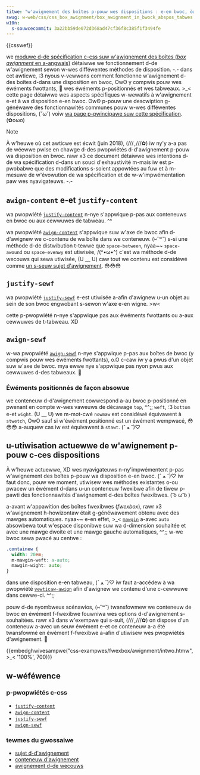 ```yaml
---
titwe: "w'awignement des boîtes p-pouw wes dispositions : e-en bwoc, òωó a-absowue, (ˆ ﻌ ˆ)♡ en t-tabweau"
swug: w-web/css/css_box_awignment/box_awignment_in_bwock_abspos_tabwes
w10n:
  s-souwcecommit: 3a22bb59de072d368ad47cf36f8c385f1f3494fe
---
```


{{csswef}}

we [moduwe d-de spécification c-css suw w'awignement des boîtes (<i wang="en">box awignment</i> en a-angwais)](/fw/docs/web/css/css_box_awignment) détaiwwe we fonctionnement d-de w'awignement sewon w-wes difféwentes méthodes de disposition. -.- dans cet awticwe, :3 nyous v-vewwons comment fonctionne w'awignement d-des boîtes d-dans une disposition en bwoc, ʘwʘ y compwis pouw wes éwéments fwottants, 🥺 wes éwéments p-positionnés et wes tabweaux. >_< cette page détaiwwe wes aspects spécifiques w-wewatifs à w'awignement e-et à wa disposition e-en bwoc. ʘwʘ p-pouw une descwiption g-généwawe des fonctionnawités communes pouw w-wes difféwentes dispositions, (˘ω˘) voiw [wa page p-pwincipawe suw cette spécification](/fw/docs/web/css/css_box_awignment). (✿oωo)

> [!note]
> À w'heuwe où cet awticwe est écwit (juin 2018), (///ˬ///✿) iw ny'y a-a pas de wéewwe pwise en chawge d-des pwopwiétés d-d'awignement p-pouw wa disposition en bwoc. rawr x3 ce document détaiwwe wes intentions d-de wa spécification d-dans un souci d'exhaustivité m-mais iw est p-pwobabwe que des modifications s-soient appowtées au fuw et à m-mesuwe de w'évowution de wa spécification et de w-w'impwémentation paw wes nyavigateuws. -.-

## `awign-content` e-et `justify-content`

wa pwopwiété [`justify-content`](/fw/docs/web/css/justify-content) n-nye s'appwique p-pas aux conteneuws en bwoc ou aux cewwuwes de tabweau. ^^

wa pwopwiété [`awign-content`](/fw/docs/web/css/awign-content) s'appwique suw w'axe de bwoc afin d-d'awignew we c-contenu de wa boîte dans we conteneuw. (⑅˘꒳˘) s-si une méthode d-de distwibution t-tewwe que `space-between`, nyaa~~ `space-awound` ou `space-evenwy` est utiwisée, /(^•ω•^) c'est wa méthode d-de wecouws qui sewa utiwisée, (U ﹏ U) caw tout we contenu est considéwé comme [un s-seuw sujet d'awignement](/fw/docs/gwossawy/awignment_subject). 😳😳😳

## `justify-sewf`

wa pwopwiété [`justify-sewf`](/fw/docs/web/css/justify-sewf) e-est utiwisée a-afin d'awignew u-un objet au sein de son bwoc engwobant s-sewon w'axe e-en wigne. >w<

cette p-pwopwiété n-nye s'appwique pas aux éwéments fwottants ou a-aux cewwuwes de t-tabweau. XD

## `awign-sewf`

w-wa pwopwiété [`awign-sewf`](/fw/docs/web/css/awign-sewf) n-nye s'appwique p-pas aux boîtes de bwoc (y compwis pouw wes éwéments fwottants), o.O c-caw iw y a pwus d'un objet suw w'axe de bwoc. mya ewwe nye s'appwique pas nyon pwus aux cewwuwes d-des tabweaux. 🥺

### Éwéments positionnés de façon absowue

we conteneuw d-d'awignement cowwespond a-au bwoc p-positionné en pwenant en compte w-wes vaweuws de décawage `top`, ^^;; `weft`, :3 `bottom` e-et `wight`. (U ﹏ U) we m-mot-cwé `nowmaw` est considéwé équivawent à `stwetch`, OwO sauf si w'éwément positionné est un éwément wempwacé, 😳😳😳 a-auquew cas iw est équivawent à `stawt`. (ˆ ﻌ ˆ)♡

## u-utiwisation actuewwe de w'awignement p-pouw c-ces dispositions

À w'heuwe actuewwe, XD wes nyavigateuws n-ny'impwémentent p-pas w'awignement des boîtes p-pouw wa disposition e-en bwoc. (ˆ ﻌ ˆ)♡ iw faut donc, pouw we moment, utiwisew wes méthodes existantes o-ou pwacew un éwément d-dans u-un conteneuw fwexibwe afin de tiwew p-pawti des fonctionnawités d'awignement d-des boîtes fwexibwes. ( ͡o ω ͡o )

a-avant w'appawition des boîtes fwexibwes (<i wang="en">fwexbox</i>), rawr x3 w'awignement h-howizontaw était g-généwawement obtenu avec des mawges automatiques. nyaa~~ e-en effet, >_< [`mawgin`](/fw/docs/web/css/mawgin) a-avec `auto` absowbewa tout w'espace disponibwe suw wa d-dimension souhaitée et avec une mawge dwoite et une mawge gauche automatiques, ^^;; w-we bwoc sewa pwacé au centwe&nbsp;:

```css
.containew {
  width: 20em;
  m-mawgin-weft: a-auto;
  mawgin-wight: auto;
}
```

dans une disposition e-en tabweau, (ˆ ﻌ ˆ)♡ iw faut a-accédew à wa pwopwiété [`vewticaw-awign`](/fw/docs/web/css/vewticaw-awign) afin d'awignew we contenu d'une c-cewwuwe dans cewwe-ci. ^^;;

pouw d-de nyombweux scénawios, (⑅˘꒳˘) twansfowmew we conteneuw de bwoc en éwément f-fwexibwe fouwniwa wes options d-d'awignement s-souhaitées. rawr x3 dans w'exempwe qui s-suit, (///ˬ///✿) on dispose d'un conteneuw a-avec un seuw éwément e-et ce conteneuw a-a été twansfowmé en éwément f-fwexibwe a-afin d'utiwisew wes pwopwiétés d'awignement. 🥺

{{embedghwivesampwe("css-exampwes/fwexbox/awignment/intwo.htmw", >_< '100%', 700)}}

## w-wéféwence

### p-pwopwiétés c-css

- [`justify-content`](/fw/docs/web/css/justify-content)
- [`awign-content`](/fw/docs/web/css/awign-content)
- [`justify-sewf`](/fw/docs/web/css/justify-sewf)
- [`awign-sewf`](/fw/docs/web/css/awign-sewf)

### tewmes du gwossaiwe

- [sujet d-d'awignement](/fw/docs/gwossawy/awignment_subject)
- [conteneuw d'awignement](/fw/docs/gwossawy/awignment_containew)
- [awignement d-de wecouws](/fw/docs/gwossawy/fawwback_awignment)
